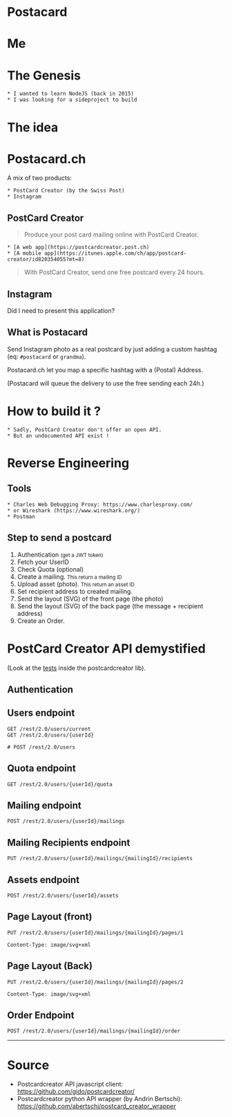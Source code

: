 # Postacard

# Me

# The Genesis

    * I wanted to learn NodeJS (back in 2015)
    * I was looking for a sideproject to build

# The idea


# Postacard.ch
A mix of two products:
    
    * PostCard Creator (by the Swiss Post)
    * Instagram

## PostCard Creator

 > Produce your post card mailing online with PostCard Creator.
 
    * [A web app](https://postcardcreator.post.ch)
    * [A mobile app](https://itunes.apple.com/ch/app/postcard-creator/id820354055?mt=8)

> With PostCard Creator, send one free postcard every 24 hours.


## Instagram
Did I need to present this application?


## What is Postacard
Send Instagram photo as a real postcard by just adding a custom hashtag (eq: <code>#postacard</code> or <code>grandma</code>).

Postacard.ch let you map a specific hashtag with a (Postal) Address.

(Postacard will queue the delivery to use the free sending each 24h.)

# How to build it ?

    * Sadly, PostCard Creator don't offer an open API.
    * But an undocumented API exist !

# Reverse Engineering

## Tools
 
    * Charles Web Debugging Proxy: https://www.charlesproxy.com/
    * or Wireshark (https://www.wireshark.org/)
    * Postman

## Step to send a postcard

1. Authentication <small>(get a JWT token)</small>
2. Fetch your UserID
3. Check Quota (optional)
4. Create a mailing. <small>This return a mailing ID</small>
5. Upload asset (photo). <small>This return an asset ID</small>
6. Set recipient address to created mailing.
7. Send the layout (SVG) of the front page (the photo)
8. Send the layout (SVG) of the back page (the message + recipient address)
9. Create an Order.


# PostCard Creator API demystified
(Look at the [tests](https://github.com/gido/postcardcreator/tree/master/spec) inside the postcardcreator lib).

## Authentication

## Users endpoint

    GET /rest/2.0/users/current
    GET /rest/2.0/users/{userId}

    # POST /rest/2.0/users

## Quota endpoint

    GET /rest/2.0/users/{userId}/quota


## Mailing endpoint

    POST /rest/2.0/users/{userId}/mailings

## Mailing Recipients endpoint

    PUT /rest/2.0/users/{userId}/mailings/{mailingId}/recipients

## Assets endpoint
    
    POST /rest/2.0/users/{userId}/assets

## Page Layout (front)

    PUT /rest/2.0/users/{userId}/mailings/{mailingId}/pages/1

    Content-Type: image/svg+xml

## Page Layout (Back)

    PUT /rest/2.0/users/{userId}/mailings/{mailingId}/pages/2

    Content-Type: image/svg+xml

## Order Endpoint

    POST /rest/2.0/users/{userId}/mailings/{mailingId}/order

----

# Source

 * Postcardcreator API javascript client: https://github.com/gido/postcardcreator/
 * Postcardcreator python API wrapper (by Andrin Bertschi): https://github.com/abertschi/postcard_creator_wrapper